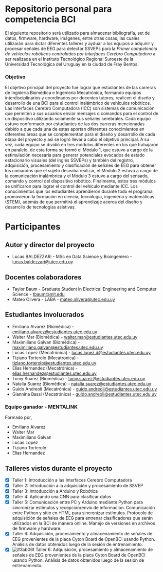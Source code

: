 # Repositorio personal para competencia BCI

El siguiente repositorio será utilizado para almacenar bibliografía, set de datos, firmware, hardware, imágenes, entre otras cosas, las cuales utilizarán para dictar diferentes talleres y ayduar a los equipos a adquirir y procesar señales de EEG para detectar SSVEPs para la _Primer competencia de vehículos robóticos controlados por Interfaces Cerebro Computadora_ a ser realizada en el Instituto Tecnológico Regional Suroeste de la Universidad Tecnológica del Uruguay en la ciudad de Fray Bentos.

### Objetivo 

El objetivo principal del proyecto fue lograr que estudiantes de las carreras de Ingniería Biomédica e Ingeniería Mecatrónica, formando equipos interdisciplinarios y coordinados por docentes tutores, realicen el diseño y desarrollo de una BCI para el control inalámbrico de vehículos robóticos. Las Interfaces Cerebro Computadora (ICC) son sistemas de comunicación que permiten a sus usuarios enviar mensajes o comandos para el control de un dispositivo utilizando solamente sus señales cerebrales. Cada equipo estuvo conformado por estudiantes de las dos carreras mencionadas debido a que cada una de estas aportan diferentes conocimientos en diferentes áreas que se complementan para el diseño y desarrollo de cada etapa del proyecto y así se logró llevar a cabo el objetivo principal. A su vez, cada equipo se dividió en tres módulos diferentes en los que trabajaron en paralelo, de esta forma se formó el Módulo 1, que estuvo a cargo de la estimulación necesaria para generar potenciales evocados de estado estacionario visuales (del inglés SSVEPs) y también del registro, adquisición, procesamiento y clasificación de señales de EEG para obtener los comandos que el sujeto deseaba realizar, el Módulo 2 estuvo a cargo de la comunicación inalámbrica y el Módulo 3 estuvo a cargo del sensado, comando y control del dispositivo robótico. Finalmente, estos tres módulos se unificaron para lograr el control del vehículo mediante ICC. Los conocimientos que los estudiantes aprendieron durante todo el programa promovieron la formación en ciencia, tecnología, ingeniería y matemáticas (STEM), además de que permitirá el aprendizaje acerca del diseño y desarrollo de tecnologías asistivas.

# Participantes

## Autor y director del proyecto

- Lucas BALDEZZARI - MSc en Data Science y Bioingeniero - lucas.baldezzari@utec.edu.uy

## Docentes colaboradores

- Taylor Baum - Graduate Student in Electrical Engineering and Computer Science - tbaum@mit.edu
- Mateo Olivera - LABA - mateo.olivera@utec.edu.uy

## Estudiantes involucrados

- Emiliano Alvarez (Biomédica) - emiliano.alvarez@estudiantes.utec.edu.uy
- Walter Mar (Biomédica) - walter.mar@estudiantes.utec.edu.uy
- Maximiliano Galvan (Biomédica) - maximiliano.galvan@estudiantes.utec.edu.uy
- Lucas Lopez (Mecatrónica) - lucas.lopez.d@estudiantes.utec.edu.uy
- Tiziano Torterolo (Mecatronica) - tiziano.torterolo@estudiantes.utec.edu.uy
- Elias Hernandez (Mecatrónica) - elias.hernandez@estudiantes.utec.edu.uy
- Tomy Suarez (Biomédica) - tomy.suarez@estudiantes.utec.edu.uy
- Natalia Suarez (Biomédica) - natalia.suarez@estudiantes.utec.edu.uy
- Guido Andreoli (Mecatrónica) - guido.andreoli@estudiantes.utec.edu.uy 
- Giannina Bassi (Mecatrónica) - guido.andreoli@estudiantes.utec.edu.uy

### Equipo ganador - MENTALINK

Formado por,

- Emiliano Alvarez
- Walter Mar
- Maximiliano Galvan
- Lucas Lopez
- Tiziano Torterolo
- Elias Hernandez

## Talleres vistos durante el proyecto

- [x] Taller 1: Introducción a las Interfaces Cerebro Computadora
- [x] Taller 2: Introducción a la adquisición y procesamiento de SSVEP
- [x] Taller 3: Introducción a Arduino y Robótica
- [x] Taller 4: Aplicando una CNN para clasificar datos
- [x] Taller 5: Comunicación entre PC y Arduino mediante Python para sincronizar estímulos y recepción/envío de información.  Comunicación entre Python y sitio en HTML para sincronizar estímulos. Protocolo de adquisición de señales de EEG para entrenar clasificadores que serán utilizados en la BCI de manera online. Manejo de versiones en archivos de firmware y hardware.
- [x] Taller 6: Adquisición, procesamiento y almacenamiento de señales de EEG provenientes de la placa Cyton Board de OpenBCI usando Python. Análisis de datos obtenidos luego de la sesión de entrenamiento.
- [X] ![#3ab06f](https://via.placeholder.com/15/3ab06f/000000?text=+) Taller 6: Adquisición, procesamiento y almacenamiento de señales de EEG provenientes de la placa Cyton Board de OpenBCI usando Python. Análisis de datos obtenidos luego de la sesión de entrenamiento.